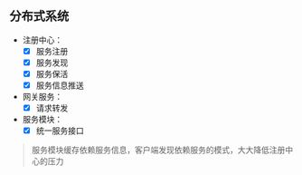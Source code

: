 ## 分布式系统

- 注册中心：
    - [x] 服务注册
    - [x] 服务发现
    - [x] 服务保活
    - [x] 服务信息推送

- 网关服务：
    - [x] 请求转发

- 服务模块：
    - [x] 统一服务接口

> 服务模块缓存依赖服务信息，客户端发现依赖服务的模式，大大降低注册中心的压力